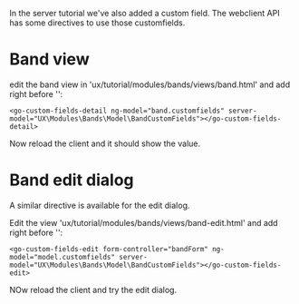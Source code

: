 In the server tutorial we've also added a custom field. The webclient API has some directives to use those customfields.


# Band view
edit the band view in 'ux/tutorial/modules/bands/views/band.html' and add right before '</md-content>':

````````````````````````````````````````````````````````````````````````````````
<go-custom-fields-detail ng-model="band.customfields" server-model="UX\Modules\Bands\Model\BandCustomFields"></go-custom-fields-detail>
````````````````````````````````````````````````````````````````````````````````

Now reload the client and it should show the value.

# Band edit dialog

A similar directive is available for the edit dialog. 

Edit the view 'ux/tutorial/modules/bands/views/band-edit.html' and add right before '</md-content>':

````````````````````````````````````````````````````````````````````````````````
<go-custom-fields-edit form-controller="bandForm" ng-model="model.customfields" server-model="UX\Modules\Bands\Model\BandCustomFields"></go-custom-fields-edit>			
````````````````````````````````````````````````````````````````````````````````

NOw reload the client and try the edit dialog.